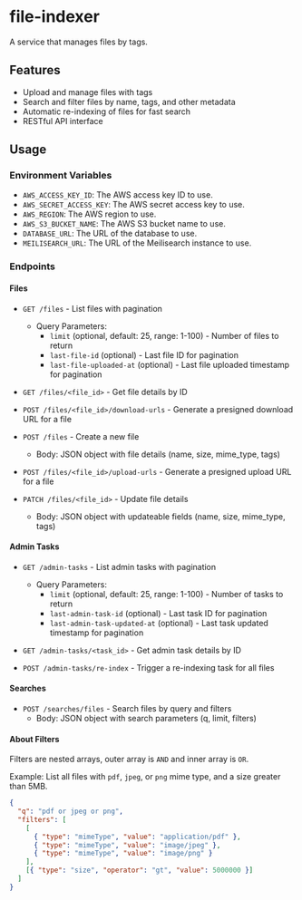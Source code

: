 # file-indexer

A service that manages files by tags.

## Features

- Upload and manage files with tags
- Search and filter files by name, tags, and other metadata
- Automatic re-indexing of files for fast search
- RESTful API interface

## Usage

### Environment Variables

- `AWS_ACCESS_KEY_ID`: The AWS access key ID to use.
- `AWS_SECRET_ACCESS_KEY`: The AWS secret access key to use.
- `AWS_REGION`: The AWS region to use.
- `AWS_S3_BUCKET_NAME`: The AWS S3 bucket name to use.
- `DATABASE_URL`: The URL of the database to use.
- `MEILISEARCH_URL`: The URL of the Meilisearch instance to use.

### Endpoints

#### Files

- `GET /files` - List files with pagination

  - Query Parameters:
    - `limit` (optional, default: 25, range: 1-100) - Number of files to return
    - `last-file-id` (optional) - Last file ID for pagination
    - `last-file-uploaded-at` (optional) - Last file uploaded timestamp for pagination

- `GET /files/<file_id>` - Get file details by ID

- `POST /files/<file_id>/download-urls` - Generate a presigned download URL for a file

- `POST /files` - Create a new file

  - Body: JSON object with file details (name, size, mime_type, tags)

- `POST /files/<file_id>/upload-urls` - Generate a presigned upload URL for a file

- `PATCH /files/<file_id>` - Update file details
  - Body: JSON object with updateable fields (name, size, mime_type, tags)

#### Admin Tasks

- `GET /admin-tasks` - List admin tasks with pagination

  - Query Parameters:
    - `limit` (optional, default: 25, range: 1-100) - Number of tasks to return
    - `last-admin-task-id` (optional) - Last task ID for pagination
    - `last-admin-task-updated-at` (optional) - Last task updated timestamp for pagination

- `GET /admin-tasks/<task_id>` - Get admin task details by ID

- `POST /admin-tasks/re-index` - Trigger a re-indexing task for all files

#### Searches

- `POST /searches/files` - Search files by query and filters
  - Body: JSON object with search parameters (q, limit, filters)

#### About Filters

Filters are nested arrays, outer array is `AND` and inner array is `OR`.

Example: List all files with `pdf`, `jpeg`, or `png` mime type, and a size greater than 5MB.

```json
{
  "q": "pdf or jpeg or png",
  "filters": [
    [
      { "type": "mimeType", "value": "application/pdf" },
      { "type": "mimeType", "value": "image/jpeg" },
      { "type": "mimeType", "value": "image/png" }
    ],
    [{ "type": "size", "operator": "gt", "value": 5000000 }]
  ]
}
```
